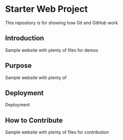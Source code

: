 # Starter Web Project

This repository is for showing how Git and GitHub work

## Introduction

Sample website with plenty of files for demos

## Purpose

Sample website with plenty of

## Deployment

Deployment

## How to Contribute

Sample website with plenty of files for contribution